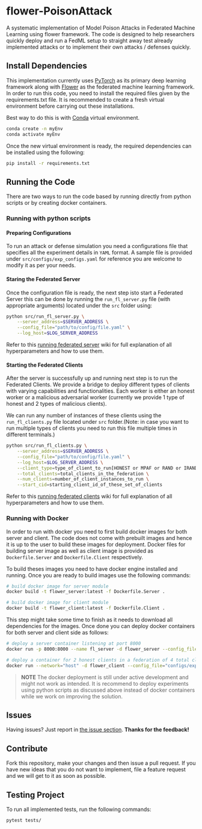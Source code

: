 # flower-PoisonAttack
A systematic implementation of Model Poison Attacks in Federated Machine Learning using flower framework. The code is designed to help researchers quickly deploy and run a FedML setup to straight away test already implemented attacks or to implement their own attacks / defenses quickly. 

## Install Dependencies

This implementation currently uses [PyTorch](https://github.com/pytorch/pytorch) as its primary deep learning framework along with [Flower](https://github.com/adap/flower) as the federated machine learning framework. In order to run this code, you need to install the required files given by the requirements.txt file. It is recommended to create a fresh virtual environment before carrying out these installations. 

Best way to do this is with 
[Conda](https://docs.conda.io/projects/conda/en/latest/user-guide/install/index.html) virtual environment. 

```bash
conda create -n myEnv
conda activate myEnv
```

Once the new virtual environment is ready, the required dependencies can be installed using the following:

```bash
pip install -r requirements.txt
```

## Running the Code
There are two ways to run the code based by running directly from python scripts or by creating docker containers.

### Running with python scripts

#### Preparing Configurations
To run an attack or defense simulation you need a configurations file that specifies all the experiment details in ```YAML``` format. A sample file is provided under ```src/configs/exp_configs.yaml``` for reference you are welcome to modify it as per your needs.

#### Staring the Federated Server
Once the configuration file is ready, the next step isto start a Federated Server this can be done by running the ```run_fl_server.py``` file (with appropriate arguments) located under the ```src``` folder using:

```bash
python src/run_fl_server.py \
    --server_address=$SERVER_ADDRESS \
    --config_file="path/to/config/file.yaml" \
    --log_host=$LOG_SERVER_ADDRESS
```

Refer to this [running federated server](https://github.com/usamazf/flower-PoisonAttack/wiki/Running-Federated-Server) wiki for full explanation of all hyperparameters and how to use them.

#### Starting the Federated Clients

After the server is successfully up and running next step is to run the Federated Clients. We provide a bridge to deploy different types of clients with varying capabilities and functionalities. Each worker is either an honest worker or a malicious adversarial worker (currently we provide 1 type of honest and 2 types of malicious clients). 

We can run any number of instances of these clients using the ```run_fl_clients.py``` file located under ```src``` folder.(Note: in case you want to run multiple types of clients you need to run this file multiple times in different terminals.)

```bash
python src/run_fl_clients.py \
    --server_address=$SERVER_ADDRESS \
    --config_file="path/to/config/file.yaml" \
    --log_host=$LOG_SERVER_ADDRESS \
    --client_type=type_of_client_to_run[HONEST or MPAF or RAND or IRAND] \
    --total_clients=total_clients_in_the_federation \
    --num_clients=number_of_client_instances_to_run \
    --start_cid=starting_client_id_of_these_set_of_clients
```

Refer to this [running federated clients](https://github.com/usamazf/flower-PoisonAttack/wiki/Running-Federated-Clients) wiki for full explanation of all hyperparameters and how to use them.

### Running with Docker

In order to run with docker you need to first build docker images for both server and client. The code does not come with prebuilt images and hence it is up to the user to build these images for deployment. Docker files for building server image as well as client image is provided as ```Dockerfile.Server``` and ```Dockerfile.Client``` respectively.

To build theses images you need to have docker engine installed and running. Once you are ready to build images use the following commands:

```bash
# build docker image for server module
docker build -t flower_server:latest -f Dockerfile.Server .

# build docker image for client module
docker build -t flower_client:latest -f Dockerfile.Client .
```

This step might take some time to finish as it needs to download all dependencies for the images. Once done you can deploy docker containers for both server and client side as follows:

```bash
# deploy a server container listening at port 8000
docker run -p 8000:8000 --name fl_server -d flower_server --config_file="configs/exp_configs.yaml" --server_address="[::]:8000"

# deploy a container for 2 honest clients in a federation of 4 total clients
docker run --network="host" -d flower_client --config_file="configs/exp_configs.yaml" --server_address="localhost:8000" --num_clients=2 --total_clients=4 --start_cid=0 --client_type="HONEST"
```

> **NOTE**
> The docker deployment is still under active development and might not work as intended. It is recommend to deploy experiments using python scripts as discussed above instead of docker containers while we work on improving the solution.

## Issues

Having issues? Just report in [the issue section](https://github.com/usamazf/flower-PoisonAttack/issues). **Thanks for the feedback!**


## Contribute

Fork this repository, make your changes and then issue a pull request. If you have new ideas that you do not want to implement, file a feature request and we will get to it as soon as possible.


## Testing Project
To run all implemented tests, run the following commands:
```bash
pytest tests/
```